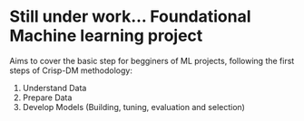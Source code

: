# Still under work... Foundational Machine learning project
Aims to cover the basic step for begginers of ML projects, following the first steps of Crisp-DM methodology:
 1. Understand Data
 2. Prepare Data
 3. Develop Models (Building, tuning, evaluation and selection)
